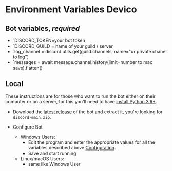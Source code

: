 # Environment Variables Devico

## Bot variables, **_required_**

- `DISCORD_TOKEN=your bot token
- `DISCORD_GUILD = name of your guild / server
- `log_channel = discord.utils.get(guild.channels, name="ur private chanel to log")
- `messages = await message.channel.history(limit=number to max save).flatten()

## Local

These instructions are for those who want to run the bot either on their computer or on a server, for this you'll need to
have [install Python 3.6+](https://www.python.org/downloads/).

- Download the [latest release](https://github.com/dafapratama/discord) of the bot and extract it,
  you're looking for `discord-main.zip`.

- Configure Bot
  - Windows Users:
    - Edit the program and enter the appropriate values for all the variables described above [Configuration](configuration.md).
    - Save and start running 
  - Linux/macOS Users:
    - same like Windows User

